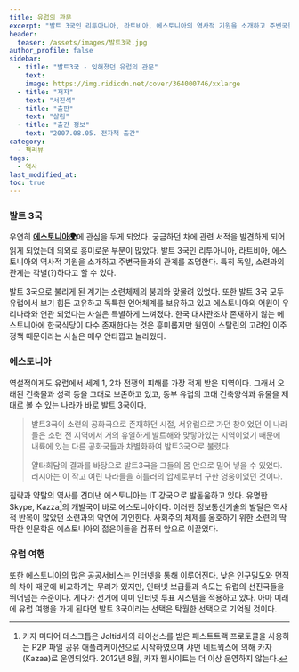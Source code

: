 ```yaml
---
title: 유럽의 관문
excerpt: "발트 3국인 리투아니아, 라트비아, 에스토니아의 역사적 기원을 소개하고 주변국들과의 관계를 조명한다. 특히 독일, 소련과의 관계는 각별(?)하다고 할 수 있다."
header:
  teaser: /assets/images/발트3국.jpg
author_profile: false
sidebar:
  - title: "발트3국 - 잊혀졌던 유럽의 관문"
    text:
    image: https://img.ridicdn.net/cover/364000746/xxlarge
  - title: "저자"
    text: "서진석"
  - title: "출판"
    text: "살림"
  - title: "출간 정보"
    text: "2007.08.05. 전자책 출간"
category:
  - 책리뷰
tags:
  - 역사
last_modified_at:
toc: true
---
```


### 발트 3국

우연히 [**에스토니아🌍**](https://www.google.com/maps/place/에스토니아/@58.5423125,20.4492361,6z/data=!3m1!4b1!4m5!3m4!1s0x4692949c82a04bfd:0x40ea9fba4fb425c3!8m2!3d58.595272!4d25.0136071)에 관심을 두게 되었다. 궁금하던 차에 관련 서적을 발견하게 되어 읽게 되었는데 의외로 흥미로운 부분이 많았다. 발트 3국인 리투아니아, 라트비아, 에스토니아의 역사적 기원을 소개하고 주변국들과의 관계를 조명한다. 특히 독일, 소련과의 관계는 각별(?)하다고 할 수 있다. 

발트 3국으로 불리게 된 계기는 소련체제의 붕괴와 맞물려 있었다. 또한 발트 3국 모두 유럽에서 보기 힘든 고유하고 독특한 언어체계를 보유하고 있고 에스토니아의 어원이 우리나라와 연관 되었다는 사실은 특별하게 느껴졌다. 한국 대사관조차 존재하지 않는 에스토니아에 한국식당이 다수 존재한다는 것은 흥미롭지만 원인이 스탈린의 고려인 이주 정책 때문이라는 사실은 매우 안타깝고 놀라웠다. 

### 에스토니아

역설적이게도 유럽에서 세계 1, 2차 전쟁의 피해를 가장 적게 받은 지역이다. 그래서 오래된 건축물과 성곽 등을 그대로 보존하고 있고, 동부 유럽의 고대 건축양식과 유물을 제대로 볼 수 있는 나라가 바로 발트 3국이다. 

> 발트3국이 소련의 공화국으로 존재하던 시절, 서유럽으로 가던 창이었던 이 나라들은 소련 전 지역에서 거의 유일하게 발트해와 맞닿아있는 지역이었기 때문에 내륙에 있는 다른 공화국들과 차별화하여 발트3국으로 불렸다. 
>
> 얄타회담의 결과를 바탕으로 발트3국을 그들의 몸 안으로 밀어 넣을 수 있었다. 러시아는 이 작고 여린 나라들을 히틀러의 압제로부터 구한 영웅이었던 것이다.

침략과 약탈의 역사를 견뎌낸 에스토니아는 IT 강국으로 발돋움하고 있다. 유명한 Skype, Kazza[^1]의 개발국이 바로 에스토니아이다. 이러한 정보통신기술의 발달은 역사적 반목이 많았던 소련과의 악연에 기인한다. 사회주의 체제를 옹호하기 위한 소련의 딱딱한 인문학은 에스토니아의 젊은이들을 컴퓨터 앞으로 이끌었다.

### 유럽 여행

또한 에스토니아의 많은 공공서비스는 인터넷을 통해 이루어진다. 낮은 인구밀도와 면적의 차이 때문에 비교하기는 무리가 있지만, 인터넷 보급률과 속도는 유럽의 선진국들을 뛰어넘는 수준이다. 게다가 선거에 이미 인터넷 투표 시스템을 적용하고 있다. 아마 미래에 유럽 여행을 가게 된다면 발트 3국이라는 선택은 탁월한 선택으로 기억될 것이다. 



[^1]: 카자 미디어 데스크톱은 Joltid사의 라이선스를 받은 패스트트랙 프로토콜을 사용하는 P2P 파일 공유 애플리케이션으로 시작하였으며 샤먼 네트웍스에 의해 카자(Kazaa)로 운영되었다. 2012년 8월, 카자 웹사이트는 더 이상 운영하지 않는다.





